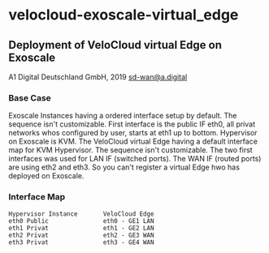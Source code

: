 # velocloud-exoscale-virtual_edge
## Deployment of VeloCloud virtual Edge on Exoscale 
A1 Digital Deutschland GmbH, 2019 
sd-wan@a.digital 
### Base Case
Exoscale Instances having a ordered interface setup by default. The sequence isn't customizable. First interface is the public IF eth0, all privat networks whos configured by user, starts at eth1 up to bottom. Hypervisor on Exoscale is KVM.
The VeloCloud virtual Edge having a default interface map for KVM Hypervisor. The sequence isn't customizable. The two first interfaces was used for LAN IF (switched ports). The WAN IF (routed ports) are using eth2 and eth3. So you can't register a virtual Edge hwo has deployed on Exoscale.

### Interface Map
```
Hypervisor Instance       VeloCloud Edge
eth0 Public               eth0 - GE1 LAN
eth1 Privat               eth1 - GE2 LAN
eth2 Privat               eth2 - GE3 WAN 
eth3 Privat               eth3 - GE4 WAN
``` 
